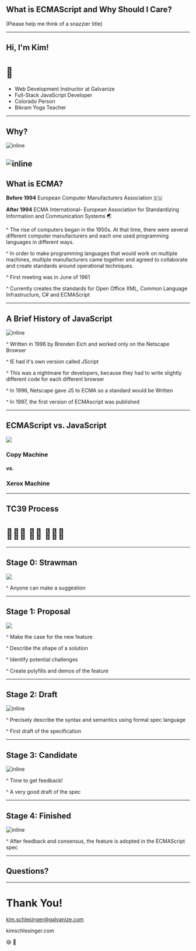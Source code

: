 ## What is ECMAScript and Why Should I Care?

(Please help me think of a snazzier title)

---

## Hi, I'm Kim!

# 🌄

- Web Development Instructor at Galvanize
- Full-Stack JavaScript Developer
- Colorado Person
- Bikram Yoga Teacher

---
## Why?

![inline](https://dab1nmslvvntp.cloudfront.net/wp-content/uploads/2016/02/1454335908es6-arrow-functions-new-fat-and-concise-syntax-in-js03-basic-syntax-with-multiple-parameters.png)

![inline](https://encrypted-tbn0.gstatic.com/images?q=tbn:ANd9GcSnSzyocZ392jyrYQFZhGPOmhrZA4IBzhszfSCDOQDIkPB9bBOwWA)
---


## What is ECMA?

**Before 1994**
European Computer Manufacturers Association 🇪🇺

**After 1994**
ECMA International- European Association for Standardizing Information and Communication Systems 🌏

^ The rise of computers began in the 1950s. At that time, there were several different computer manufacturers and each one used programming languages in different ways.

^ In order to make programming languages that would work on multiple machines, multiple manufacturers came together and agreed to collaborate and create standards around operational techniques.

^ First meeting was in June of 1961

^ Currently creates the standards for Open Office XML, Common Language Infrastructure, C# and ECMAScript

---

## A Brief History of JavaScript

![inline](https://upload.wikimedia.org/wikipedia/commons/6/6a/JavaScript-logo.png)

^ Written in 1996 by Brenden Eich and worked only on the Netscape Browser

^ IE had it's own version called JScript

^ This was a nightmare for developers, because they had to write slightly different code for each different browser

^ In 1996, Netscape gave JS to ECMA so a standard would be Written

^ In 1997, the first version of ECMAscript was published

---

## ECMAScript vs. JavaScript

![](https://upload.wikimedia.org/wikipedia/commons/thumb/e/ef/Fuji_Xerox_Document_Centre_505_and_Taiwan_Xerox_Walk-In_120D_at_ROC_National_Central_Library_20101211.jpg/800px-Fuji_Xerox_Document_Centre_505_and_Taiwan_Xerox_Walk-In_120D_at_ROC_National_Central_Library_20101211.jpg)


### Copy Machine
#### vs.
### Xerox Machine

---

## TC39 Process

# 🏃🏿‍♀️ 🏃🏼  🏃🏿‍♀️

---

## Stage 0: Strawman

![](https://cdn.pixabay.com/photo/2016/09/06/18/34/straw-1649857__340.jpg)

^ Anyone can make a suggestion

---

## Stage 1: Proposal

![](https://cdn.pixabay.com/photo/2015/11/15/16/02/marry-me-1044416_960_720.jpg)

^ Make the case for the new feature

^ Describe the shape of a solution

^ Identify potential challenges

^ Create polyfills and demos of the feature

---

## Stage 2: Draft
![inline](https://media.giphy.com/media/XIqCQx02E1U9W/giphy.gif)

^ Precisely describe the syntax and semantics using formal spec language

^ First draft of the specification

---

## Stage 3: Candidate

![inline](https://c1.staticflickr.com/7/6098/6254082836_45e57c3ab1_b.jpg)

^ Time to get feedback!

^ A very good draft of the spec

---

## Stage 4: Finished
![inline](https://media.giphy.com/media/2NjegZQr9te/giphy.gif)

^ After feedback and consensus, the feature is adopted in the ECMAScript spec

---

## Questions?

---

# Thank You!


kim.schlesinger@galvanize.com

kimschlesinger.com

😄 💙

